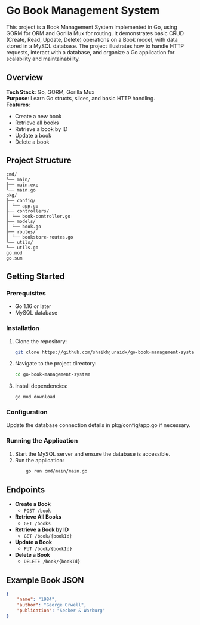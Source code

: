 # Go Book Management System

This project is a Book Management System implemented in Go, using GORM for ORM and Gorilla Mux for routing. It demonstrates basic CRUD (Create, Read, Update, Delete) operations on a Book model, with data stored in a MySQL database. The project illustrates how to handle HTTP requests, interact with a database, and organize a Go application for scalability and maintainability.

## Overview

**Tech Stack**: Go, GORM, Gorilla Mux  
**Purpose**: Learn Go structs, slices, and basic HTTP handling.  
**Features**:
- Create a new book
- Retrieve all books
- Retrieve a book by ID
- Update a book
- Delete a book

## Project Structure

```
cmd/
└── main/
├── main.exe
└── main.go
pkg/
├── config/
│ └── app.go
├── controllers/
│ └── book-controller.go
├── models/
│ └── book.go
├── routes/
│ └── bookstore-routes.go
└── utils/
└── utils.go
go.mod
go.sum
```

## Getting Started

### Prerequisites

- Go 1.16 or later
- MySQL database

### Installation

1. Clone the repository:
   ``` bash
   git clone https://github.com/shaikhjunaidx/go-book-management-system.git
   ```
2. Navigate to the project directory:
    ```bash
    cd go-book-management-system
    ```
3. Install dependencies:
    ```bash
    go mod download
    ```

### Configuration
Update the database connection details in pkg/config/app.go if necessary.

### Running the Application
1. Start the MySQL server and ensure the database is accessible.
2. Run the application:
    ```bash
        go run cmd/main/main.go
    ```

## Endpoints

- **Create a Book**
  - `POST /book`
- **Retrieve All Books**
  - `GET /books`
- **Retrieve a Book by ID**
  - `GET /book/{bookId}`
- **Update a Book**
  - `PUT /book/{bookId}`
- **Delete a Book**
  - `DELETE /book/{bookId}`

## Example Book JSON

```json
{
    "name": "1984",
    "author": "George Orwell",
    "publication": "Secker & Warburg"
}